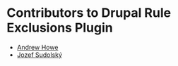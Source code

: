 # Contributors to Drupal Rule Exclusions Plugin

- [Andrew Howe](https://github.com/RedXanadu)
- [Jozef Sudolský](https://github.com/azurit)
